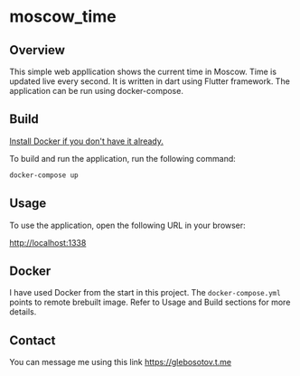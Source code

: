 # moscow_time

## Overview

This simple web appllication shows the current time in Moscow. Time is updated live every second.
It is written in dart using Flutter framework. The application can be run using docker-compose.

## Build

[Install Docker if you don't have it already.](https://docs.docker.com/get-docker/)

To build and run the application, run the following command:

```bash
docker-compose up
```

## Usage

To use the application, open the following URL in your browser:

<http://localhost:1338>

## Docker

I have used Docker from the start in this project. The `docker-compose.yml` points to remote brebuilt image. Refer to Usage and Build sections for more details.

## Contact

You can message me using this link <https://glebosotov.t.me>
